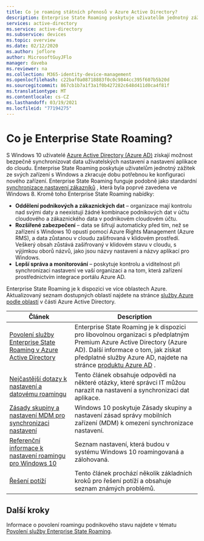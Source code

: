 ```yaml
---
title: Co je roaming státních přenosů v Azure Active Directory?
description: Enterprise State Roaming poskytuje uživatelům jednotný zážitek ze svých zařízení s Windows.
services: active-directory
ms.service: active-directory
ms.subservice: devices
ms.topic: overview
ms.date: 02/12/2020
ms.author: joflore
author: MicrosoftGuyJFlo
manager: daveba
ms.reviewer: na
ms.collection: M365-identity-device-management
ms.openlocfilehash: c22baf0a08718883f0c0c9844cc395f607b5b20d
ms.sourcegitcommit: 867cb1b7a1f3a1f0b427282c648d411d0ca4f81f
ms.translationtype: MT
ms.contentlocale: cs-CZ
ms.lasthandoff: 03/19/2021
ms.locfileid: "77194275"
---
```

# <a name="what-is-enterprise-state-roaming"></a>Co je Enterprise State Roaming?

S Windows 10 uživatelé [Azure Active Directory (Azure AD)](../fundamentals/active-directory-whatis.md) získají možnost bezpečně synchronizovat data uživatelských nastavení a nastavení aplikace do cloudu. Enterprise State Roaming poskytuje uživatelům jednotný zážitek ze svých zařízení s Windows a zkracuje dobu potřebnou ke konfiguraci nového zařízení. Enterprise State Roaming funguje podobně jako standardní [synchronizace nastavení zákazníků](https://go.microsoft.com/fwlink/?linkid=2015135) , která byla poprvé zavedena ve Windows 8. Kromě toho Enterprise State Roaming nabídky:

* **Oddělení podnikových a zákaznických dat** – organizace mají kontrolu nad svými daty a neexistují žádné kombinace podnikových dat v účtu cloudového a zákaznického data v podnikovém cloudovém účtu.
* **Rozšířené zabezpečení** – data se šifrují automaticky před tím, než se zařízení s Windows 10 opustí pomocí Azure Rights Management (Azure RMS), a data zůstanou v cloudu zašifrovaná v klidovém prostředí. Veškerý obsah zůstává zašifrovaný v klidovém stavu v cloudu, s výjimkou oborů názvů, jako jsou názvy nastavení a názvy aplikací pro Windows.  
* **Lepší správa a monitorování** – poskytuje kontrolu a viditelnost při synchronizaci nastavení ve vaší organizaci a na tom, která zařízení prostřednictvím integrace portálu Azure AD. 

Enterprise State Roaming je k dispozici ve více oblastech Azure. Aktualizovaný seznam dostupných oblastí najdete na stránce [služby Azure podle oblastí](https://azure.microsoft.com/regions/#services) v části Azure Active Directory.

| Článek | Description |
| --- | --- |
| [Povolení služby Enterprise State Roaming v Azure Active Directory](enterprise-state-roaming-enable.md) |Enterprise State Roaming je k dispozici pro libovolnou organizaci s předplatným Premium Azure Active Directory (Azure AD). Další informace o tom, jak získat předplatné služby Azure AD, najdete na stránce [produktu Azure AD](https://azure.microsoft.com/services/active-directory) . |
| [Nejčastější dotazy k nastavení a datovému roamingu](enterprise-state-roaming-faqs.md) |Tento článek obsahuje odpovědi na některé otázky, které správci IT můžou narazit na nastavení a synchronizaci dat aplikace. |
| [Zásady skupiny a nastavení MDM pro synchronizaci nastavení](enterprise-state-roaming-group-policy-settings.md) |Windows 10 poskytuje Zásady skupiny a nastavení zásad správy mobilních zařízení (MDM) k omezení synchronizace nastavení. |
| [Referenční informace k nastavení roamingu pro Windows 10](enterprise-state-roaming-windows-settings-reference.md) |Seznam nastavení, která budou v systému Windows 10 roamingovaná a zálohovaná. |
| [Řešení potíží](enterprise-state-roaming-troubleshooting.md) |Tento článek prochází několik základních kroků pro řešení potíží a obsahuje seznam známých problémů. |

## <a name="next-steps"></a>Další kroky

Informace o povolení roamingu podnikového stavu najdete v tématu [Povolení služby Enterprise State Roaming](enterprise-state-roaming-enable.md).
